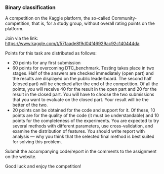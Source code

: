 ### Binary classification
A competition on the Kaggle platform, the so-called Community-competition, that is, 
for a study group, without overall rating points on the platform.

Join via the link: https://www.kaggle.com/t/57faade8f9d04f46929ac92c140444da

Points for this task are distributed as follows:
   * 20 points for any first submission
   * 60 points for overcoming DTC_benchmark. Testing takes place in two stages. 
Half of the answers are checked immediately (open part) and the results are displayed on the public leaderboard. 
The second half (closed part) will be checked after the end of the competition. 
Of all the points, you will receive 40 for the result in the open part and 20 for the result in the closed part. 
You will have to choose the two submissions that you want to evaluate on the closed part. Your result will be the better of the two.
   * 20 points can be obtained for the code and support for it. Of these, 10 points are for the quality of the code (it must be understandable) 
and 10 points for the completeness of the experiments. You are expected to try several methods with different parameters, 
use cross-validation, and examine the distribution of features. You should write report with analysis — 
why you think that the selected final method is best suited for solving this problem. 

Submit the accompanying code/report in the comments to the assignment on the website.

Good luck and enjoy the competition!
